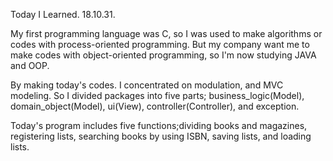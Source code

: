 Today I Learned. 18.10.31.

 My first programming language was C, so I was used to make algorithms or codes with process-oriented programming. 
But my company want me to make codes with object-oriented programming, so I'm now studying JAVA and OOP.

By making today's codes. I concentrated on modulation, and MVC modeling. 
So I divided packages into five parts; business_logic(Model), domain_object(Model), ui(View), controller(Controller), and exception.

Today's program includes five functions;dividing books and magazines, registering lists, searching books by using ISBN, saving lists, and loading lists.
